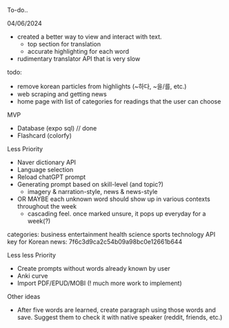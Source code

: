 To-do..

04/06/2024
- created a better way to view and interact with text.
    - top section for translation
    - accurate highlighting for each word
- rudimentary translator API that is very slow

todo:
- remove korean particles from highlights (~하다, ~을/를, etc.)
- web scraping and getting news
- home page with list of categories for readings that the user can choose

MVP
- Database (expo sql) // done
- Flashcard (colorfy)

Less Priority
- Naver dictionary API
- Language selection
- Reload chatGPT prompt
- Generating prompt based on skill-level (and topic?)
    - imagery & narration-style, news & news-style
- OR MAYBE each unknown word should show up in various contexts throughout the week
    - cascading feel. once marked unsure, it pops up everyday for a week(?)

categories: business entertainment health science sports technology
API key for Korean news: 7f6c3d9ca2c54b09a98bc0e12661b644

Less less Priority
- Create prompts without words already known by user
- Anki curve
- Import PDF/EPUD/MOBI (! much more work to implement)

Other ideas
- After five words are learned, create paragraph using those words and save. Suggest them to check it with native speaker (reddit, friends, etc.)